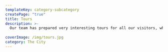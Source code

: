 ```yaml
---
templateKey: category-subcategory
createPage: "true"
title: Tours
description: >-
  Our team has prepared very interesting tours for all our visitors, which will bring our city closer to them, make Belgrade experience the way we locals experience it. From various themed walks around the city during which we will present the culture and history of the city, sports tours that stimulate the adrenaline, a tour of bars and clubs in the city with the best nightlife in the region. And when you get tired, excursions outside the concrete jungle packed for relaxation are waiting for you.
  
coverImage: /img/tours.jpg
category: The City
---
```

